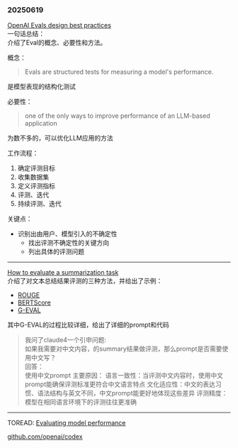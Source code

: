 ### 20250619
[OpenAI Evals design best practices](https://platform.openai.com/docs/guides/evals-design)  
一句话总结：  
介绍了Eval的概念、必要性和方法。

概念：  
> Evals are structured tests for measuring a model's performance.   

是模型表现的结构化测试

必要性：  
> one of the only ways to improve performance of an LLM-based application

为数不多的，可以优化LLM应用的方法

工作流程：  
1. 确定评测目标
2. 收集数据集
3. 定义评测指标
4. 评测、迭代
5. 持续评测、迭代

关键点：
* 识别出由用户、模型引入的不确定性
    * 找出评测不确定性的关键方向
    * 列出具体的评测问题
---
[How to evaluate a summarization task](https://cookbook.openai.com/examples/evaluation/how_to_eval_abstractive_summarization)  
介绍了对文本总结结果评测的三种方法，并给出了示例：
- [ROUGE](https://aclanthology.org/W04-1013/)
- [BERTScore](https://arxiv.org/abs/1904.09675)
- [G-EVAL](https://arxiv.org/pdf/2303.16634.pdf)

其中G-EVAL的过程比较详细，给出了详细的prompt和代码

> 我问了claude4一个引申问题:  
如果我需要对中文内容，的summary结果做评测，那么prompt是否需要使用中文写？  
回答：  
使用中文prompt
主要原因：
语言一致性：当评测中文内容时，使用中文prompt能确保评测标准更符合中文语言特点
文化适应性：中文的表达习惯、语法结构与英文不同，中文prompt能更好地体现这些差异
评测精度：模型在相同语言环境下的评测往往更准确

---
TOREAD: 
[Evaluating model performance](https://platform.openai.com/docs/guides/evals)

[github.com/openai/codex](https://github.com/openai/codex)

 
